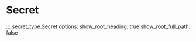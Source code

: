 # Secret

<!-- prettier-ignore -->
::: secret_type.Secret
    options:
      show_root_heading: true
      show_root_full_path: false
